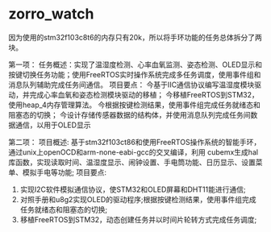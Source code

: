 # zorro_watch
因为使用的stm32f103c8t6的内存只有20k，所以将手环功能的任务总体拆分了两块。

第一项：
任务概述：实现了温湿度检测、心率血氧监测、姿态检测、OLED显示和按键切换任务功能；使用FreeRTOS实时操作系统完成多任务调度，使用事件组和消息队列辅助完成任务间通信。
项目要点：
今基于IIC通信协议编写温湿度模块驱动，并完成心率血氧和姿态检测模块驱动的移植；
今移植FreeRTOS到STM32，使用heap_4内存管理算法。
今根据按键检测结果，使用事件组完成任务就绪态和阻塞态的切换；
今设计存储传感器数据的结构体，并使用消息队列完成任务间数据通信，以用于OLED显示

第二项：
项目概述: 基于stm32f103ct86和使用FreeRTOS操作系统的智能手环，通过unix上openOCD和arm-none-eabi-gcc的交叉编译，利用 cubemx生成hal库函数，实现读取时间、温湿度显示、闹钟设置、手电筒功能、日历显示、设置菜单、模拟手电等功能; 项目要点:
1. 实现I2C软件模拟通信协议，使STM32和OLED屏幕和DHT11能进行通信;
2. 对照手册和u8g2实现OLED的驱动程序;根据按键检测结果，使用事件组完成任务就绪态和阻塞态的切换;
3. 移植FreeRTOS到STM32，动态创建任务并以时间片轮转方式完成任务调度;
